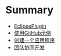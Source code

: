 # Summary

* [EclipsePlugin](README.md)
* [使用GitHub示例](cloneGitHub.md)
* [创建一个应用程序](newProject.md)
* [团队协同开发](pullServer.md)

